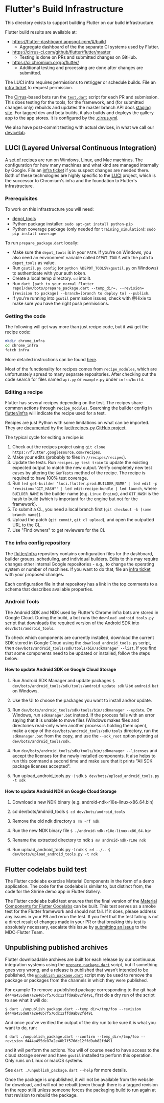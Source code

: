# Flutter's Build Infrastructure

This directory exists to support building Flutter on our build infrastructure.

Flutter build results are available at:
* https://flutter-dashboard.appspot.com/#/build
  - Aggregate dashboard of the the separate CI systems used by Flutter.
* https://cirrus-ci.com/github/flutter/flutter/master
  - Testing is done on PRs and submitted changes on GitHub.
* https://ci.chromium.org/p/flutter/
  - Additional testing and processing are done after changes are submitted.

The LUCI infra requires permissions to retrigger or schedule builds. File an
[infra ticket](https://github.com/flutter/flutter/wiki/Infra-Ticket-Queue) to
request permission.

The [Cirrus](https://cirrus-ci.org)-based bots run the [`test.dart`](test.dart)
script for each PR and submission. This does testing for the tools, for the
framework, and (for submitted changes only) rebuilds and updates the master
branch API docs [staging site](https://master-docs.flutter.dev/).
For tagged dev and beta builds, it also builds and deploys the gallery app to
the app stores. It is configured by the [.cirrus.yml](/.cirrus.yml).

We also have post-commit testing with actual devices, in what we call our
[devicelab](../devicelab/README.md).

## LUCI (Layered Universal Continuous Integration)

A [set of recipes](https://flutter.googlesource.com/recipes/)
are run on Windows, Linux, and Mac machines. The configuration for how many
machines and what kind are managed internally by Google. File an
[infra ticket](https://github.com/flutter/flutter/wiki/Infra-Ticket-Queue)
if you suspect changes are needed there. Both of these technologies are highly
specific to the [LUCI](https://github.com/luci) project, which is the successor
to Chromium's infra and the foundation to Flutter's infrastructure.

### Prerequisites

To work on this infrastructure you will need:

- [depot_tools](https://commondatastorage.googleapis.com/chrome-infra-docs/flat/depot_tools/docs/html/depot_tools_tutorial.html#_setting_up)
- Python package installer: `sudo apt-get install python-pip`
- Python coverage package (only needed for `training_simulation`): `sudo pip install coverage`

To run `prepare_package.dart` locally:

- Make sure the `depot_tools` is in your `PATH`. If you're on Windows, you also need
  an environment variable called `DEPOT_TOOLS` with the path to `depot_tools` as value.
- Run `gsutil.py config` (or `python %DEPOT_TOOLS%\gsutil.py` on Windows) to
  authenticate with your auth token.
- Create a local temp directory. `cd` into it.
- Run `dart [path to your normal Flutter repo]/dev/bots/prepare_package.dart
  --temp_dir=. --revision=[revision to package] --branch=[branch to deploy to]
  --publish`.
- If you're running into `gsutil` permission issues, check with @Hixie to make sure
  you have the right push permissions.

### Getting the code

The following will get way more than just recipe code, but it _will_ get the
recipe code:

```bash
mkdir chrome_infra
cd chrome_infra
fetch infra
```

More detailed instructions can be found [here](https://chromium.googlesource.com/infra/infra/+/master/doc/source.md).

Most of the functionality for recipes comes from `recipe_modules`, which are
unfortunately spread to many separate repositories.  After checking out the code
search for files named `api.py` or `example.py` under `infra/build`.

### Editing a recipe

Flutter has several recipes depending on the test. The recipes share common
actions through `recipe_modules`. Searching the builder config in [flutter/infra](https://github.com/flutter/infra)
will indicate the recipe used for a test.

Recipes are just Python with some limitations on what can be imported. They are
[documented](https://github.com/luci/recipes-py/blob/master/doc/user_guide.md)
by the [luci/recipes-py GitHub project](https://github.com/luci/recipes-py).

The typical cycle for editing a recipe is:

1. Check out the recipes project using `git clone https://flutter.googlesource.com/recipes`.
2. Make your edits (probably to files in
   `//recipes/recipes`).
3. Update the tests. Run `recipes.py test train` to update
   the existing expected output to match the new output. Verify completely new test
   cases by altering the `GenTests` method of the recipe. The recipe is required
   to have 100% test coverage.
4. Run `led get-builder 'luci.flutter.prod:BUILDER_NAME' | led edit -p 'revision="GIT_HASH"' | led edit-recipe-bundle | led launch`, where `BUILDER_NAME` is the builder name (e.g. `Linux Engine`), and
   `GIT_HASH` is the hash to build (which is important for the engine but not
   for the framework).
5. To submit a CL, you need a local branch first (`git checkout -b [some branch name]`).
6. Upload the patch (`git commit`, `git cl upload`), and open the outputted URL to the CL.
7. Use "Find owners" to get reviewers for the CL


### The infra config repository

The [flutter/infra](https://github.com/flutter/infra) repository contains
configuration files for the dashboard, builder groups, scheduling, and
individual builders. Edits to this may require changes other internal Google
repositories - e.g., to change the operating system or number of machines. If
you want to do that, file an [infra ticket](https://github.com/flutter/flutter/wiki/Infra-Ticket-Queue)
with your proposed changes.

Each configuration file in that repository has a link in the top comments to a
schema that describes available properties.

### Android Tools

The Android SDK and NDK used by Flutter's Chrome infra bots are stored in Google
Cloud. During the build, a bot runs the `download_android_tools.py` script that
downloads the required version of the Android SDK into `dev/bots/android_tools`.

To check which components are currently installed, download the current SDK
stored in Google Cloud using the `download_android_tools.py` script, then
`dev/bots/android_tools/sdk/tools/bin/sdkmanager --list`. If you find that some
components need to be updated or installed, follow the steps below:

#### How to update Android SDK on Google Cloud Storage

1. Run Android SDK Manager and update packages
   `$ dev/bots/android_tools/sdk/tools/android update sdk`
   Use `android.bat` on Windows.

2. Use the UI to choose the packages you want to install and/or update.

3. Run `dev/bots/android_tools/sdk/tools/bin/sdkmanager --update`. On Windows,
   run `sdkmanager.bat` instead. If the process fails with an error saying that
   it is unable to move files (Windows makes files and directories read-only
   when another process is holding them open), make a copy of the
   `dev/bots/android_tools/sdk/tools` directory, run the `sdkmanager.bat` from
   the copy, and use the `--sdk_root` option pointing at
   `dev/bots/android_tools/sdk`.

4. Run `dev/bots/android_tools/sdk/tools/bin/sdkmanager --licenses` and accept
   the licenses for the newly installed components. It also helps to run this
   command a second time and make sure that it prints "All SDK package licenses
   accepted".

5. Run upload_android_tools.py -t sdk
   `$ dev/bots/upload_android_tools.py -t sdk`

#### How to update Android NDK on Google Cloud Storage

1. Download a new NDK binary (e.g. android-ndk-r10e-linux-x86_64.bin)
2. cd dev/bots/android_tools
   `$ cd dev/bots/android_tools`

3. Remove the old ndk directory
   `$ rm -rf ndk`

4. Run the new NDK binary file
   `$ ./android-ndk-r10e-linux-x86_64.bin`

5. Rename the extracted directory to ndk
   `$ mv android-ndk-r10e ndk`

6. Run upload_android_tools.py -t ndk
   `$ cd ../..`
   `$ dev/bots/upload_android_tools.py -t ndk`


## Flutter codelabs build test

The Flutter codelabs exercise Material Components in the form of a
demo application. The code for the codelabs is similar to, but
distinct from, the code for the Shrine demo app in Flutter Gallery.

The Flutter codelabs build test ensures that the final version of the
[Material Components for Flutter
Codelabs](https://github.com/material-components/material-components-flutter-codelabs)
can be built. This test serves as a smoke test for the Flutter
framework and should not fail. If it does, please address any issues
in your PR and rerun the test. If you feel that the test failing is
not a direct result of changes made in your PR or that breaking this
test is absolutely necessary, escalate this issue by [submitting an
issue](https://github.com/material-components/material-components-flutter-codelabs/issues/new?title=%5BURGENT%5D%20Flutter%20Framework%20breaking%20PR)
to the MDC-Flutter Team.

## Unpublishing published archives

Flutter downloadable archives are built for each release by our continuous
integration systems using the [`prepare_package.dart`](prepare_package.dart)
script, but if something goes very wrong, and a release is published that wasn't
intended to be published, the [`unpublish_package.dart`](unpublish_package.dart)
script may be used to remove the package or packages from the channels in which
they were published.

For example To remove a published package corresponding to the git hash
`d444a455de87a2e40b7f576dc12ffd9ab82fd491`, first do a dry run of the script to
see what it will do:

```
$ dart ./unpublish_package.dart --temp_dir=/tmp/foo --revision d444a455de87a2e40b7f576dc12ffd9ab82fd491
```

And once you've verified the output of the dry run to be sure it is what you
want to do, run:

```
$ dart ./unpublish_package.dart --confirm --temp_dir=/tmp/foo --revision d444a455de87a2e40b7f576dc12ffd9ab82fd491
```

and it will perform the actions. You will of course need to have access
to the cloud storage server and have `gsutil` installed to perform this
operation. Only runs on Linux or macOS systems.

See `dart ./unpublish_package.dart --help` for more details.

Once the package is unpublished, it will not be available from the website for
download, and will not be rebuilt (even though there is a tagged revision in the
repo still) unless someone forces the packaging build to run again at that
revision to rebuild the package.

